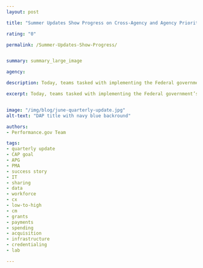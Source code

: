 ```yaml
---
layout: post

title: "Summer Updates Show Progress on Cross-Agency and Agency Priority Goals "

rating: "0"

permalink: /Summer-Updates-Show-Progress/


summary: summary_large_image

agency:

description: Today, teams tasked with implementing the Federal government’s high-priority initiatives released their June 2019 progress updates for both Cross-Agency Priority (CAP) Goals and Agency Priority Goals (APGs).

excerpt: Today, teams tasked with implementing the Federal government’s high-priority initiatives released their June 2019 progress updates for both Cross-Agency Priority (CAP) Goals and Agency Priority Goals (APGs).


image: "/img/blog/june-quarterly-update.jpg"
alt-text: "DAP title with navy blue backround"

authors:
- Performance.gov Team

tags:
- quarterly update
- CAP goal
- APG
- PMA
- success story
- IT
- sharing
- data
- workforce
- cx
- low-to-high
- cm
- grants
- payments
- spending
- acquisition
- infrastructure
- credentialing
- lab

---
```

